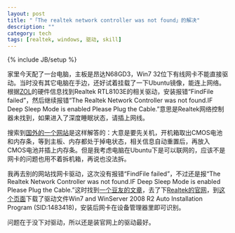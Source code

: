 ```yaml
---
layout: post
title: "「The realtek network controller was not found」的解决"
description: ""
category: tech
tags: [realtek, windows, 驱动, skill]
---
```

{% include JB/setup %}

家里今天配了一台电脑，主板是昂达N68GD3，Win7 32位下有线网卡不能直接驱动。当时没有其它电脑在手边，还好试着挂载了一下Ubuntu镜像，能连上网络。根据[ZOL](http://detail.zol.com.cn/motherboard/index294964.shtml)的硬件信息找到Realtek RTL8103E的相关驱动，安装报错“FindFile failed”，然后继续报错“The Realtek Network Controller was not found.IF Deep Sleep Mode is enabled Please Plug the Cable.”意思是Realtek网络控制器未找到，如果进入了深度睡眠状态，请插上网线。

搜索到[国外的一个网站](http://adeelejaz.com/blog/realteks-network-controller-deep-sleep-mode-issue/)是这样解答的：大意是要先关机，开机箱取出CMOS电池和内存条，等到主板、内存都处于掉电状态，相关信息自动重置后，再放入CMOS电池并插上内存条。但是我考虑电脑在Ubuntu下是可以联网的，应该不是网卡的问题也用不着拆机箱，再说也没法拆。

我再去别的网站找网卡驱动，这次没有报错“FindFile failed”，不过还是报“The Realtek Network Controller was not found.IF Deep Sleep Mode is enabled Please Plug the Cable.”这时找到[一个豆友的文章](http://www.douban.com/note/189617233/)，去了下[Realtek的官网](http://www.realtek.com.tw/)，到[这个页面](http://www.realtek.com.tw/downloads/downloadsView.aspx?Langid=3&PNid=13&PFid=5&Level=5&Conn=4&DownTypeID=3&GetDown=false)下载了驱动文件Win7 and WinServer 2008 R2 Auto Installation Program (SID:1483418)，安装后网卡在设备管理器里即可识别。

问题在于没下对驱动，所以还是装官网上的驱动最好。